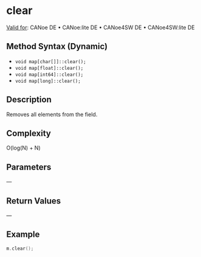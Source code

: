 # clear

[Valid for](../../../Shared/FeatureAvailability.md): CANoe DE • CANoe:lite DE • CANoe4SW DE • CANoe4SW:lite DE

## Method Syntax (Dynamic)

- `void map[char[]]::clear();`
- `void map[float]::clear();`
- `void map[int64]::clear();`
- `void map[long]::clear();`

## Description

Removes all elements from the field.

## Complexity

O(log(N) + N)

## Parameters

—

## Return Values

—

## Example

```cpp
m.clear();
```

